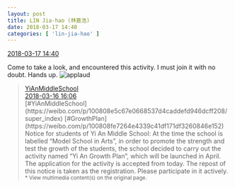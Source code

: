 ```yaml
---
layout: post
title: LIN Jia-hao (林嘉浩)
date: 2018-03-17 14:40
categories: [ 'lin-jia-hao' ]
---
```


<div class="weibo-info">
  <a href="https://weibo.com/6210352257/G7N4MkG7A">2018-03-17 14:40</a>
</div>

Come to take a look, and encountered this activity. I must join it with no doubt. Hands up. ![applaud](https://img.t.sinajs.cn/t4/appstyle/expression/ext/normal/36/gza_org.gif)

<!-- more -->

> <div class="weibo-post-name">
>   <a href="https://weibo.com/yianschool">YiAnMiddleSchool</a>
> </div>
> <div class="weibo-info">
>   <a href="https://weibo.com/6074218720/G7EdaaKf1">2018-03-16 16:06</a>
> </div>
> [#YiAnMiddleSchool](https://weibo.com/p/100808e5c67e0668537d4caddefd946dcff208/super_index) [#GrowthPlan](https://weibo.com/p/100808fe7264e4339c41df171df3260846e152)  
> Notice for students of Yi An Middle School:  
> At the time the school is labelled “Model School in Arts”, in order to promote the strength and test the growth of the students, the school decided to carry out the activity named “Yi An Growth Plan”, which will be launched in April. The application for the activity is accepted from today. The repost of this notice is taken as the registration. Please participate in it actively.  
> <small>* View multimedia content(s) on the original page.</small>
